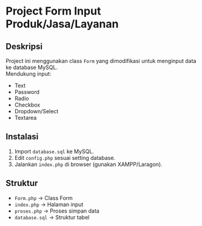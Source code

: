 # Project Form Input Produk/Jasa/Layanan

## Deskripsi
Project ini menggunakan class `Form` yang dimodifikasi untuk menginput data ke database MySQL.  
Mendukung input:
- Text
- Password
- Radio
- Checkbox
- Dropdown/Select
- Textarea

## Instalasi
1. Import `database.sql` ke MySQL.
2. Edit `config.php` sesuai setting database.
3. Jalankan `index.php` di browser (gunakan XAMPP/Laragon).

## Struktur
- `Form.php` → Class Form
- `index.php` → Halaman input
- `proses.php` → Proses simpan data
- `database.sql` → Struktur tabel
